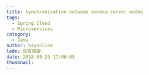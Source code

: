 ```yaml
---
title: synchronization between eureka server nodes
tags:
  - Spring Cloud
  - Microservices
category:
  - Java
author: bsyonline
lede: 没有摘要
date: 2018-08-29 17:06:05
thumbnail:
---
```

